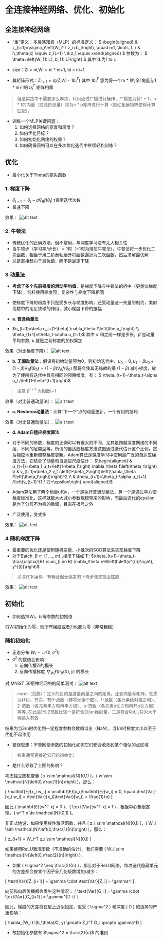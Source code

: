 # 全连接神经网络、优化、初始化

## 全连接神经网络
- “重”定义：多层感知机（MLP）的标准定义：
  $ \begin{aligned} & z_{i+1}=\sigma_i\left(W_i^T z_i+b_i\right), \quad i=1, \ldots, L \\ & h_\theta(x) \equiv z_{L+1} \\ & z_1 \equiv x\end{aligned} $
  参数为： $ \theta=\left\{W_{1: L}, b_{1: L}\right\} $ 其中1:L为1 to L

- size：Zi = ni,Wi = ni * ni+1, bi = ni+1
- 其矩阵形式：$Z_{i+1}=\sigma_i\left(Z_i W_i+1 b_i^T\right)$ 其中 $1 b_i^T$ 意为将一个m * 1的全1向量与1 * ni+1的 $b_i^T$ 矩阵相乘
> 但是实践中不需要那么麻烦，代码通过广播进行操作，广播意为将1 * 1，n * 1的向量（或高阶张量）视为n * p矩阵进行计算（自动拓展矩阵使得计算匹配）。

- 训练一个MLP关键问题：
    1. 如何选择网络的宽度和深度？
    2. 如何优化目标？
    3. 如何初始化网络的权重？
    4. 如何确保网络可以在多次优化迭代中继续轻松训练？
   


## 优化
- 最小化关于Theta的损失函数

### 1. 梯度下降
- $\theta_{t+1}=\theta_t-\alpha \nabla_\theta f\left(\theta_t\right)$ t表示迭代次数
- 最速下降

效果：
![alt text](../images/image-6.png)

### 2. 牛顿法
- 传统优化的正确方法，但不常用，与深度学习没有太大相关性
- 当牛顿步（学习率/步长） = 1时（<1时为阻尼牛顿法），牛顿法将一步优化二次函数，相当于用二阶泰勒展开将函数逼近为二次函数，然后求解最优解
- 总是直接趋向于最优值，而不是最速下降

### 3.动量法
- **考虑了多个先前梯度的滑动平均值**，是梯度下降与牛顿法的折中（更类似梯度下降），纯粹使用梯度项，复杂性与梯度下降相同
- 使梯度下降的趋势不只是受步长与梯度影响，还受动量这一矢量的制约，类似高楼中的阻尼铁球的作用，减小梯度下降的振幅

- **a. 普通动量法**
- $u_{t+1}=\beta u_t+(1-\beta) \nabla_\theta f\left(\theta_t\right) \\
 \theta_{t+1}=\theta_t-\alpha u_{t+1}$
 其中 $\alpha$ 和之前一样是步长，$\beta$ 是动量平均参数, u 就是之前梯度的加权累加

效果（对比梯度下降）：
![alt text](../images/image-7.png)

- **b. 无偏动量法**：假设将初始动量项为0，则初始迭代中，$u_{0}=0 , u_{1}=\beta u_0+(1-\beta) \nabla_\theta f\left(\theta_0\right) = (1-\beta) \nabla_\theta f\left(\theta_0\right)$ 那将会使其无缘故的乘 $(1-\beta)$ 减小梯度，故为了使所有迭代中具有相同的预期幅度，有： $ \theta_{t+1}=\theta_t-\alpha u_t /\left(1-\beta^{t+1}\right)$ 
> 注意 $\beta^{t+1}$ 为指数t+1


效果（对比普通动量法）：
![alt text](../images/image-8.png)

- **c. Nesterov动量法**：计算“下一个”点的动量更新，一个有用的技巧

效果（对比普通动量法）：
![alt text](../images/image-9.png)

- **d. Adam自适应梯度算法**
- 对于不同的参数，梯度的比例可以有很大的不同，尤其是跨越深度网络的不同层、不同的层类型等。所谓的自适应梯度方法试图通过迭代估计这个比例，然后相应地重新调整梯度更新。Adam算法是深度学习中使用最广泛的自适应梯度方法，它结合了动量和自适应尺度估计：
$\begin{aligned}
& u_{t+1}=\beta_1 u_t+\left(1-\beta_1\right) \nabla_\theta f\left(\theta_t\right) \\
& v_{t+1}=\beta_2 v_t+\left(1-\beta_2\right)\left(\nabla_\theta f\left(\theta_t\right)\right)^2 \\
& \theta_{t+1}=\theta_t-\alpha u_{t+1} /\left(v_{t+1}^{1 / 2}+\epsilon\right)
\end{aligned}$

- Adam算法用了两个动量u和v，一个是执行普通动量法，另一个是通过平方使梯度标准化，这样就能大大减小参数规模带来的影响，而最后迭代的epsilon是为了分母不为零的微调，且需在根号之外
- 广泛使用，变式多


效果：
![alt text](../images/image-10.png)

### 4.随机梯度下降
- 最重要的优化还是使用随机变量、小批次的SGD算法来实现梯度下降
- 对于Batch: $B \subset\{1, \ldots, m\}$ ,梯度下降如下: 
  $\theta_{t+1}=\theta_t-\frac{\alpha}{B} \sum_{i \in B} \nabla_\theta \ell\left(h\left(x^{(i)}\right), y^{(i)}\right)$
> 采取许多廉价、有噪音但无偏差的下降步骤来提高性能

效果：
![alt text](../images/image-11.png)

## 初始化
- 如何选择Wi，bi等参数的初始值

将Wi初始化为零，则所有梯度或者Zi也都为零（非常糟糕）

### 随机初始化
- 正态分布 $W_i \sim \mathcal{N}\left(0, \sigma^2 I\right)$ 
- $\sigma^2$ 的数值会影响：
  1. 前向传播Zi的模长
  2. 反向传播梯度 $\nabla_{W_i} \ell\left(h_\theta(X), y\right)$ 的模长

对 MNIST 50层神经网络的简单测试：
![alt text](../images/image-12.png)

> norm（范数）：定义的目的是度量向量之间的距离，比较向量与矩阵，性质为非负、齐次，有0-范数（非零元素个数）、1-范数（各元素绝对值之和）、2-范数（各元素平方和再平方根）、p-范数（各元素p次方和再开p次方根）等等..在此进行L2范数比较一是符合Zi为n维向量，二是符合ReLU只对大于零输入有效

结果为当3/n时优化到一定程度参数会数值溢出（NaN），当1/n时梯度太小以至于优化不起作用

- 错误思想：不管网络参数的初始化如何它们都会收敛到某个相似的点区域
> 权重通常更接近它们的初始化!

- 是什么导致了上图的影响？

考虑独立随机变量 \( x \sim \mathcal{N}(0,1) \)，\( w \sim \mathcal{N}\left(0,\frac{1}{n}\right) \)，那么：

\[
\mathbf{E}[x_i w_i] = \mathbf{E}[x_i]\mathbf{E}[w_i] = 0, \quad \text{Var}[x_i w_i] = \text{Var}[x_i]\text{Var}[w_i] = \frac{1}{n}
\]

因此 \( \mathbf{E}[w^T x] = 0 \)，\( \text{Var}[w^T x] = 1 \)，根据中心极限定理，\( w^T x \to \mathcal{N}(0,1) \)。

非正式地说，如果使用线性激活函数，并且 \( z_i \sim \mathcal{N}(0,I) \)，\( W_i \sim \mathcal{N}\left(0,\frac{1}{n}I\right) \)，那么：

\[
z_{i+1} = W_i^T z_i \sim \mathcal{N}(0,I)
\]

如果使用ReLU激活函数（不准确的估计），我们需要 \( W_i \sim \mathcal{N}\left(0,\frac{2}{n}I\right) \)。


-  如果 \( \sigma^2 \neq \frac{2}{n} \)，那么对于ReLU网络，每次迭代隐藏单元的方差都会按某个因子呈几何级数增加/减少：

\[
\text{Var}[Z_{i+1}] = \gamma \cdot \text{Var}[Z_i] = \gamma^i
\]

向前和向后传播都会发生这种情况：
\[
\text{Var}[G_i] = \gamma \cdot \text{Var}[G_{i+1}] = \gamma^{D-i}
\]

因此，梯度的方差将在层上近似恒定，但受 \( \sigma^2 \) 和深度 \( D \) 的选择的严重影响：

\[
\nabla_{W_i} l(h_\theta(X), y) \propto Z_i^T G_i \propto \gamma^D
\]

- 故初始化参数有 $\sigma^2 = \frac{2}{n}$ 的准则